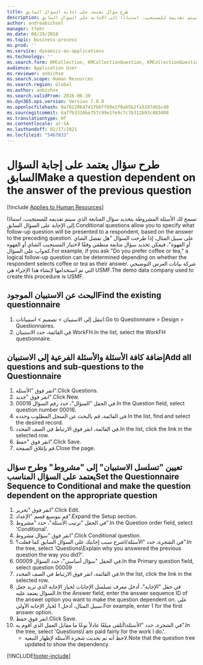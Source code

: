 ```yaml
---
title: طرح سؤال يعتمد على إجابة السؤال السابق
description: تسمح لك الأسئلة المشروطة بتحديد سؤال المتابعة الذي سيتم تقديمه للمستجيب، استنادًا إلى الإجابة على السؤال السابق.
author: andreabichsel
manager: tfehr
ms.date: 08/29/2018
ms.topic: business-process
ms.prod: ''
ms.service: dynamics-ax-applications
ms.technology: ''
ms.search.form: KMCollection, KMCollectionQuestion, KMCollectionQuestionTree, HcmLearningWorkspace
audience: Application User
ms.reviewer: anbichse
ms.search.scope: Human Resources
ms.search.region: Global
ms.author: anbichse
ms.search.validFrom: 2016-06-30
ms.dyn365.ops.version: Version 7.0.0
ms.openlocfilehash: 0a76220647417b6ff69e2f0ab5b2fa5297db5c49
ms.sourcegitcommit: 6affb3316be757c99e1fe9c7c7b312b93c483408
ms.translationtype: HT
ms.contentlocale: ar-SA
ms.lasthandoff: 02/17/2021
ms.locfileid: "5467833"
---
```

# <a name="make-a-question-dependent-on-the-answer-of-the-previous-question"></a><span data-ttu-id="0dbed-103">طرح سؤال يعتمد على إجابة السؤال السابق</span><span class="sxs-lookup"><span data-stu-id="0dbed-103">Make a question dependent on the answer of the previous question</span></span>

[!include [Applies to Human Resources](../includes/applies-to-hr.md)]



<span data-ttu-id="0dbed-104">تسمح لك الأسئلة المشروطة بتحديد سؤال المتابعة الذي سيتم تقديمه للمستجيب، استنادًا إلى الإجابة على السؤال السابق.</span><span class="sxs-lookup"><span data-stu-id="0dbed-104">Conditional questions allow you to specify what follow-up question will be presented to a respondent, based on the answer to the preceding question.</span></span> <span data-ttu-id="0dbed-105">على سبيل المثال، إذا طرحت السؤال "هل تفضل الشاي أو القهوة"، فيمكن تحديد سؤال متابعة منطقي وفقًا لاختيار المستجيب الشاي أو القهوة كجواب على السؤال.</span><span class="sxs-lookup"><span data-stu-id="0dbed-105">For example, if you ask "Do you prefer coffee or tea," a logical follow-up question can be determined depending on whether the respondent selects coffee or tea as their answer.</span></span> <span data-ttu-id="0dbed-106">شركة بيانات العرض التوضيحي التي تم استخدامها لإنشاء هذا الإجراء هي USMF.</span><span class="sxs-lookup"><span data-stu-id="0dbed-106">The demo data company used to create this procedure is USMF.</span></span>


## <a name="find-the-existing-questionnaire"></a><span data-ttu-id="0dbed-107">البحث عن الاستبيان الموجود</span><span class="sxs-lookup"><span data-stu-id="0dbed-107">Find the existing questionnaire</span></span>
1. <span data-ttu-id="0dbed-108">انتقل إلى الاستبيان > تصميم > استبيانات‬.</span><span class="sxs-lookup"><span data-stu-id="0dbed-108">Go to Questionnaire > Design > Questionnaires.</span></span>
2. <span data-ttu-id="0dbed-109">في القائمة، حدد الاستبيان WorkFH.</span><span class="sxs-lookup"><span data-stu-id="0dbed-109">In the list, select the WorkFH questionnaire.</span></span>

## <a name="add-all-questions-and-sub-questions-to-the-questionnaire"></a><span data-ttu-id="0dbed-110">إضافة كافة الأسئلة والأسئلة الفرعية إلى الاستبيان</span><span class="sxs-lookup"><span data-stu-id="0dbed-110">Add all questions and sub-questions to the Questionnaire</span></span>
1. <span data-ttu-id="0dbed-111">انقر فوق "الأسئلة".</span><span class="sxs-lookup"><span data-stu-id="0dbed-111">Click Questions.</span></span>
2. <span data-ttu-id="0dbed-112">انقر فوق "جديد".</span><span class="sxs-lookup"><span data-stu-id="0dbed-112">Click New.</span></span>
3. <span data-ttu-id="0dbed-113">في الحقل "السؤال‬"، حدد رقم السؤال 00016.</span><span class="sxs-lookup"><span data-stu-id="0dbed-113">In the Question field, select question number 00016.</span></span>
4. <span data-ttu-id="0dbed-114">في القائمة، قم بالبحث عن السجل المطلوب وحدده.</span><span class="sxs-lookup"><span data-stu-id="0dbed-114">In the list, find and select the desired record.</span></span>
5. <span data-ttu-id="0dbed-115">في القائمة، انقر فوق الارتباط في الصف المحدد.</span><span class="sxs-lookup"><span data-stu-id="0dbed-115">In the list, click the link in the selected row.</span></span>
6. <span data-ttu-id="0dbed-116">انقر فوق "حفظ".</span><span class="sxs-lookup"><span data-stu-id="0dbed-116">Click Save.</span></span>
7. <span data-ttu-id="0dbed-117">قم بإغلاق الصفحة.</span><span class="sxs-lookup"><span data-stu-id="0dbed-117">Close the page.</span></span>

## <a name="set-the-questionnaire-sequence-to-conditional-and-make-the-question-dependent-on-the-appropriate-question"></a><span data-ttu-id="0dbed-118">تعيين "تسلسل الاستبيان" إلى "مشروط" وطرح سؤال يعتمد على السؤال المناسب</span><span class="sxs-lookup"><span data-stu-id="0dbed-118">Set the Questionnaire Sequence to Conditional and make the question dependent on the appropriate question</span></span>
1. <span data-ttu-id="0dbed-119">انقر فوق "تحرير".</span><span class="sxs-lookup"><span data-stu-id="0dbed-119">Click Edit.</span></span>
2. <span data-ttu-id="0dbed-120">قم بتوسيع قسم "الإعداد".</span><span class="sxs-lookup"><span data-stu-id="0dbed-120">Expand the Setup section.</span></span>
3. <span data-ttu-id="0dbed-121">في الحقل "ترتيب الأسئلة‬"، حدد "مشروط‬".</span><span class="sxs-lookup"><span data-stu-id="0dbed-121">In the Question order field, select 'Conditional'.</span></span>
4. <span data-ttu-id="0dbed-122">انقر فوق "سؤال مشروط".</span><span class="sxs-lookup"><span data-stu-id="0dbed-122">Click Conditional question.</span></span>
5. <span data-ttu-id="0dbed-123">في الشجرة، حدد "الأسئلة/اشرح سبب إجابتك على السؤال السابق كما فعلت؟".</span><span class="sxs-lookup"><span data-stu-id="0dbed-123">In the tree, select 'Questions\Explain why you answered the previous question the way you did?'.</span></span>
6. <span data-ttu-id="0dbed-124">في الحقل "سؤال أساسي‬"، حدد السؤال 00009.</span><span class="sxs-lookup"><span data-stu-id="0dbed-124">In the Primary question field, select question 00009</span></span>
7. <span data-ttu-id="0dbed-125">في القائمة، انقر فوق الارتباط في الصف المحدد.</span><span class="sxs-lookup"><span data-stu-id="0dbed-125">In the list, click the link in the selected row.</span></span>
8. <span data-ttu-id="0dbed-126">في حقل "الإجابة"، أدخل معرف تسلسل الإجابات لخيار الإجابة الذي تريد جعل السؤال يعتمد عليه.</span><span class="sxs-lookup"><span data-stu-id="0dbed-126">In the Answer field, enter the answer sequence ID of the answer option you want to make the question dependent on.</span></span> <span data-ttu-id="0dbed-127">على سبيل المثال، أدخل 1 لخيار الإجابة الأولى.</span><span class="sxs-lookup"><span data-stu-id="0dbed-127">For example, enter 1 for the first answer option.</span></span>
9. <span data-ttu-id="0dbed-128">انقر فوق حفظ.</span><span class="sxs-lookup"><span data-stu-id="0dbed-128">Click Save.</span></span>
10. <span data-ttu-id="0dbed-129">في الشجرة، حدد "الأسئلة‬\أتلقى مبلغًا عادلاً نوعًا ما مقابل العمل الذي أقوم به".</span><span class="sxs-lookup"><span data-stu-id="0dbed-129">In the tree, select 'Questions\I am paid fairly for the work I do.'.</span></span>
    * <span data-ttu-id="0dbed-130">لاحظ أنه تم تحديث شجرة الأسئلة لإظهار التبعية.</span><span class="sxs-lookup"><span data-stu-id="0dbed-130">Note that the question tree updated to show the dependency.</span></span>  



[!INCLUDE[footer-include](../includes/footer-banner.md)]
